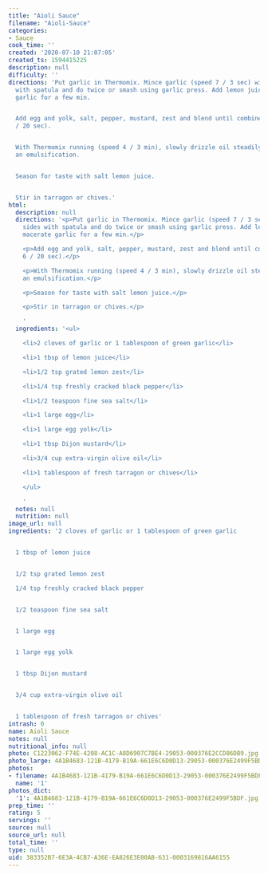 ```yaml
---
title: "Aioli Sauce"
filename: "Aioli-Sauce"
categories:
- Sauce
cook_time: ''
created: '2020-07-10 21:07:05'
created_ts: 1594415225
description: null
difficulty: ''
directions: 'Put garlic in Thermomix. Mince garlic (speed 7 / 3 sec) wipe down sides
  with spatula and do twice or smash using garlic press. Add lemon juice and macerate
  garlic for a few min.


  Add egg and yolk, salt, pepper, mustard, zest and blend until combined (Speed 6
  / 20 sec).


  With Thermomix running (speed 4 / 3 min), slowly drizzle oil steadily to create
  an emulsification.


  Season for taste with salt lemon juice.


  Stir in tarragon or chives.'
html:
  description: null
  directions: '<p>Put garlic in Thermomix. Mince garlic (speed 7 / 3 sec) wipe down
    sides with spatula and do twice or smash using garlic press. Add lemon juice and
    macerate garlic for a few min.</p>

    <p>Add egg and yolk, salt, pepper, mustard, zest and blend until combined (Speed
    6 / 20 sec).</p>

    <p>With Thermomix running (speed 4 / 3 min), slowly drizzle oil steadily to create
    an emulsification.</p>

    <p>Season for taste with salt lemon juice.</p>

    <p>Stir in tarragon or chives.</p>

    '
  ingredients: '<ul>

    <li>2 cloves of garlic or 1 tablespoon of green garlic</li>

    <li>1 tbsp of lemon juice</li>

    <li>1/2 tsp grated lemon zest</li>

    <li>1/4 tsp freshly cracked black pepper</li>

    <li>1/2 teaspoon fine sea salt</li>

    <li>1 large egg</li>

    <li>1 large egg yolk</li>

    <li>1 tbsp Dijon mustard</li>

    <li>3/4 cup extra-virgin olive oil</li>

    <li>1 tablespoon of fresh tarragon or chives</li>

    </ul>

    '
  notes: null
  nutrition: null
image_url: null
ingredients: '2 cloves of garlic or 1 tablespoon of green garlic


  1 tbsp of lemon juice


  1/2 tsp grated lemon zest

  1/4 tsp freshly cracked black pepper


  1/2 teaspoon fine sea salt


  1 large egg


  1 large egg yolk


  1 tbsp Dijon mustard


  3/4 cup extra-virgin olive oil


  1 tablespoon of fresh tarragon or chives'
intrash: 0
name: Aioli Sauce
notes: null
nutritional_info: null
photo: C1223062-F74E-4208-AC1C-A8D6907C7BE4-29053-000376E2CCD86DB9.jpg
photo_large: 4A1B4683-121B-4179-B19A-661E6C6D0D13-29053-000376E2499F5BDF.jpg
photos:
- filename: 4A1B4683-121B-4179-B19A-661E6C6D0D13-29053-000376E2499F5BDF.jpg
  name: '1'
photos_dict:
  '1': 4A1B4683-121B-4179-B19A-661E6C6D0D13-29053-000376E2499F5BDF.jpg
prep_time: ''
rating: 5
servings: ''
source: null
source_url: null
total_time: ''
type: null
uid: 383352B7-6E3A-4CB7-A36E-EA826E3E00AB-631-0003169816AA6155
---
```

